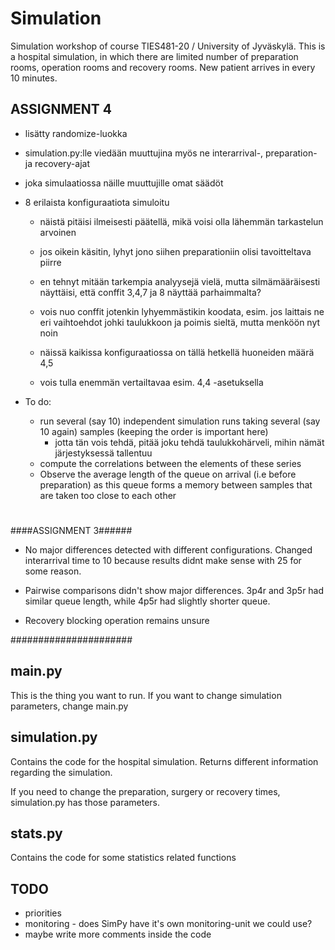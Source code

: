 # Simulation
Simulation workshop of course TIES481-20 / University of Jyväskylä. This is a 
hospital simulation, in which there are limited number of preparation rooms, 
operation rooms and recovery rooms. New patient arrives in every 10 minutes. 


## ASSIGNMENT 4

- lisätty randomize-luokka
- simulation.py:lle viedään muuttujina myös ne interarrival-, preparation- ja recovery-ajat
- joka simulaatiossa näille muuttujille omat säädöt

- 8 erilaista konfiguraatiota simuloitu
    - näistä pitäisi ilmeisesti päätellä, mikä voisi olla lähemmän tarkastelun arvoinen
    - jos oikein käsitin, lyhyt jono siihen preparationiin olisi tavoitteltava piirre
    - en tehnyt mitään tarkempia analyysejä vielä, mutta silmämääräisesti näyttäisi, että 
    conffit 3,4,7 ja 8 näyttää parhaimmalta?
    
    - vois nuo conffit jotenkin lyhyemmästikin koodata, esim. jos laittais ne eri vaihtoehdot johki
    taulukkoon ja poimis sieltä, mutta menköön nyt noin
    - näissä kaikissa konfiguraatiossa on tällä hetkellä huoneiden määrä 4,5
    - vois tulla enemmän vertailtavaa esim. 4,4 -asetuksella
    
- To do:
    - run several (say 10) independent simulation runs taking several (say 10 again) samples 
    (keeping the order is important here)
        - jotta tän vois tehdä, pitää joku tehdä taulukkohärveli, mihin nämät järjestyksessä tallentuu
    - compute the correlations between the elements of these series
    - Observe the average length of the queue on arrival (i.e before preparation) as this queue
    forms a memory between samples that are taken too close to each other
    
#    
    

####ASSIGNMENT 3######

- No major differences detected with different configurations. Changed interarrival time to 10 because results didnt make sense with 25 for some reason.

- Pairwise comparisons didn't show major differences. 3p4r and 3p5r had similar queue length, while 4p5r had slightly shorter queue.

- Recovery blocking operation remains unsure

######################

## main.py
This is the thing you want to run. If you want to change simulation parameters,
change main.py

## simulation.py
Contains the code for the hospital simulation. Returns different information 
regarding the simulation.

If you need to change the preparation, surgery or recovery times, simulation.py 
has those parameters.

## stats.py
Contains the code for some statistics related functions

## TODO

- priorities
- monitoring - does SimPy have it's own monitoring-unit we could use?
- maybe write more comments inside the code
